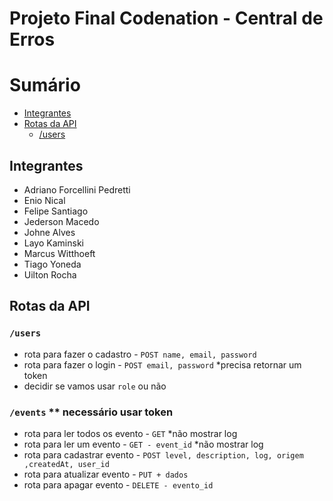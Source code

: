# Projeto Final Codenation - Central de Erros

# Sumário

- [Integrantes](#integrantes)
- [Rotas da API](#rotas-da-api)   
  - [/users](#/users)
## Integrantes
  - Adriano Forcellini Pedretti
  - Enio Nical
  - Felipe Santiago
  - Jederson Macedo
  - Johne Alves
  - Layo Kaminski
  - Marcus Witthoeft
  - Tiago Yoneda
  - Uilton Rocha

## Rotas da API

### `/users`
  - rota para fazer o cadastro - `POST name, email, password` 
  - rota para fazer o login - `POST email, password` *precisa retornar um token
  - decidir se vamos usar `role` ou não
  
### `/events` ** necessário usar token
  - rota para ler todos os evento - `GET` *não mostrar log
  - rota para ler um evento - `GET - event_id` *não mostrar log
  - rota para cadastrar evento - `POST level, description, log, origem ,createdAt, user_id`
  - rota para atualizar evento - `PUT + dados`
  - rota para apagar evento - `DELETE - evento_id`
